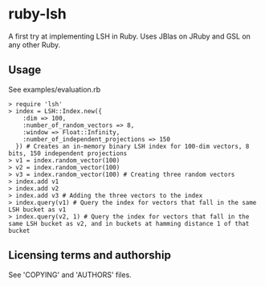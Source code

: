 ruby-lsh
========

A first try at implementing LSH in Ruby. Uses JBlas on JRuby and GSL on any other Ruby.

Usage
-----

See examples/evaluation.rb

    > require 'lsh'
    > index = LSH::Index.new({
        :dim => 100, 
        :number_of_random_vectors => 8, 
        :window => Float::Infinity, 
        :number_of_independent_projections => 150
      }) # Creates an in-memory binary LSH index for 100-dim vectors, 8 bits, 150 independent projections
    > v1 = index.random_vector(100)
    > v2 = index.random_vector(100)
    > v3 = index.random_vector(100) # Creating three random vectors
    > index.add v1
    > index.add v2
    > index.add v3 # Adding the three vectors to the index
    > index.query(v1) # Query the index for vectors that fall in the same LSH bucket as v1
    > index.query(v2, 1) # Query the index for vectors that fall in the same LSH bucket as v2, and in buckets at hamming distance 1 of that bucket

Licensing terms and authorship
------------------------------

See 'COPYING' and 'AUTHORS' files.
